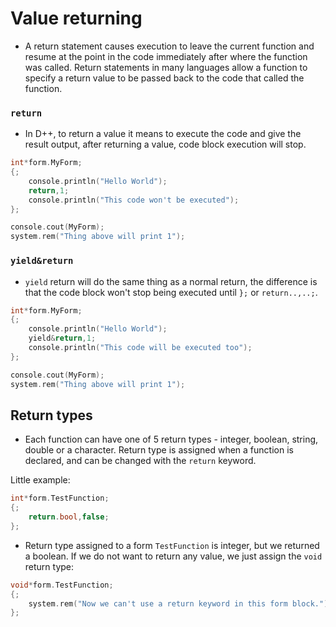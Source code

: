 # Value returning

- A return statement causes execution to leave the current function and resume at the point in the code immediately after where the function was called. Return statements in many languages allow a function to specify a return value to be passed back to the code that called the function.

### `return`

- In D++, to return a value it means to execute the code and give the result output, after returning a value, code block execution will stop.

```cpp
int*form.MyForm;
{;
	console.println("Hello World");
	return,1;
	console.println("This code won't be executed");
};

console.cout(MyForm);
system.rem("Thing above will print 1");
```


### `yield&return`

- `yield` return will do the same thing as a normal return, the difference is that the code block won't stop being executed until `};` or `return..,..;`.

```cpp
int*form.MyForm;
{;
	console.println("Hello World");
	yield&return,1;
	console.println("This code will be executed too");
};

console.cout(MyForm);
system.rem("Thing above will print 1");
```


## Return types

- Each function can have one of 5 return types - integer, boolean, string, double or a character. Return type is assigned when a function is declared, and can be changed with the `return` keyword.

Little example:

```cpp
int*form.TestFunction;
{;
	return.bool,false;
};
```

- Return type assigned to a form `TestFunction` is integer, but we returned a boolean. If we do not want to return any value, we just assign the `void` return type:

```cpp
void*form.TestFunction;
{;
	system.rem("Now we can't use a return keyword in this form block.");
};